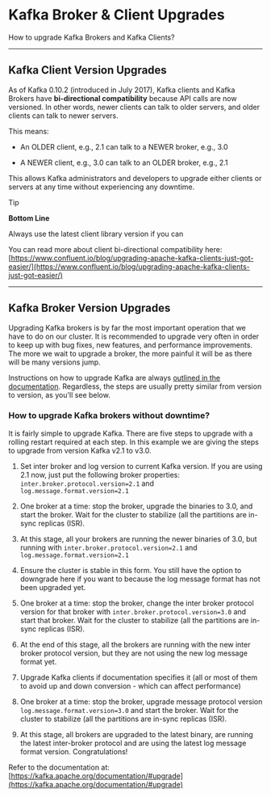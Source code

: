 Kafka Broker & Client Upgrades
==============================

How to upgrade Kafka Brokers and Kafka Clients?

* * *

Kafka Client Version Upgrades
-----------------------------

[](#Kafka-Client-Version-Upgrades-0)

As of Kafka 0.10.2 (introduced in July 2017), Kafka clients and Kafka Brokers have **bi-directional compatibility** because API calls are now versioned. In other words, newer clients can talk to older servers, and older clients can talk to newer servers.

This means:

*   An OLDER client, e.g., 2.1 can talk to a NEWER broker, e.g., 3.0
    
*   A NEWER client, e.g., 3.0 can talk to an OLDER broker, e.g., 2.1
    

This allows Kafka administrators and developers to upgrade either clients or servers at any time without experiencing any downtime.

> [!TIP]
> **Bottom Line**
>
> Always use the latest client library version if you can

You can read more about client bi-directional compatibility here: [https://www.confluent.io/blog/upgrading-apache-kafka-clients-just-got-easier/](https://www.confluent.io/blog/upgrading-apache-kafka-clients-just-got-easier/)

* * *

Kafka Broker Version Upgrades
-----------------------------

[](#Kafka-Broker-Version-Upgrades-1)

Upgrading Kafka brokers is by far the most important operation that we have to do on our cluster. It is recommended to upgrade very often in order to keep up with bug fixes, new features, and performance improvements. The more we wait to upgrade a broker, the more painful it will be as there will be many versions jump.

Instructions on how to upgrade Kafka are always [outlined in the documentation](https://kafka.apache.org/documentation/#upgrade). Regardless, the steps are usually pretty similar from version to version, as you'll see below.

### How to upgrade Kafka brokers without downtime?

[](#How-to-upgrade-Kafka-brokers-without-downtime?-0)

It is fairly simple to upgrade Kafka. There are five steps to upgrade with a rolling restart required at each step. In this example we are giving the steps to upgrade from version Kafka v2.1 to v3.0.

1.  Set inter broker and log version to current Kafka version. If you are using 2.1 now, just put the following broker properties: `inter.broker.protocol.version=2.1` and `log.message.format.version=2.1`
    
2.  One broker at a time: stop the broker, upgrade the binaries to 3.0, and start the broker. Wait for the cluster to stabilize (all the partitions are in-sync replicas (ISR).
    
3.  At this stage, all your brokers are running the newer binaries of 3.0, but running with `inter.broker.protocol.version=2.1` and `log.message.format.version=2.1`
    
4.  Ensure the cluster is stable in this form. You still have the option to downgrade here if you want to because the log message format has not been upgraded yet.
    
5.  One broker at a time: stop the broker, change the inter broker protocol version for that broker with `inter.broker.protocol.version=3.0` and start that broker. Wait for the cluster to stabilize (all the partitions are in-sync replicas (ISR).
    
6.  At the end of this stage, all the brokers are running with the new inter broker protocol version, but they are not using the new log message format yet.
    
7.  Upgrade Kafka clients if documentation specifies it (all or most of them to avoid up and down conversion - which can affect performance)
    
8.  One broker at a time: stop the broker, upgrade message protocol version `log.message.format.version=3.0` and start the broker. Wait for the cluster to stabilize (all the partitions are in-sync replicas (ISR).
    
9.  At this stage, all brokers are upgraded to the latest binary, are running the latest inter-broker protocol and are using the latest log message format version. Congratulations!
    

Refer to the documentation at: [https://kafka.apache.org/documentation/#upgrade](https://kafka.apache.org/documentation/#upgrade)
